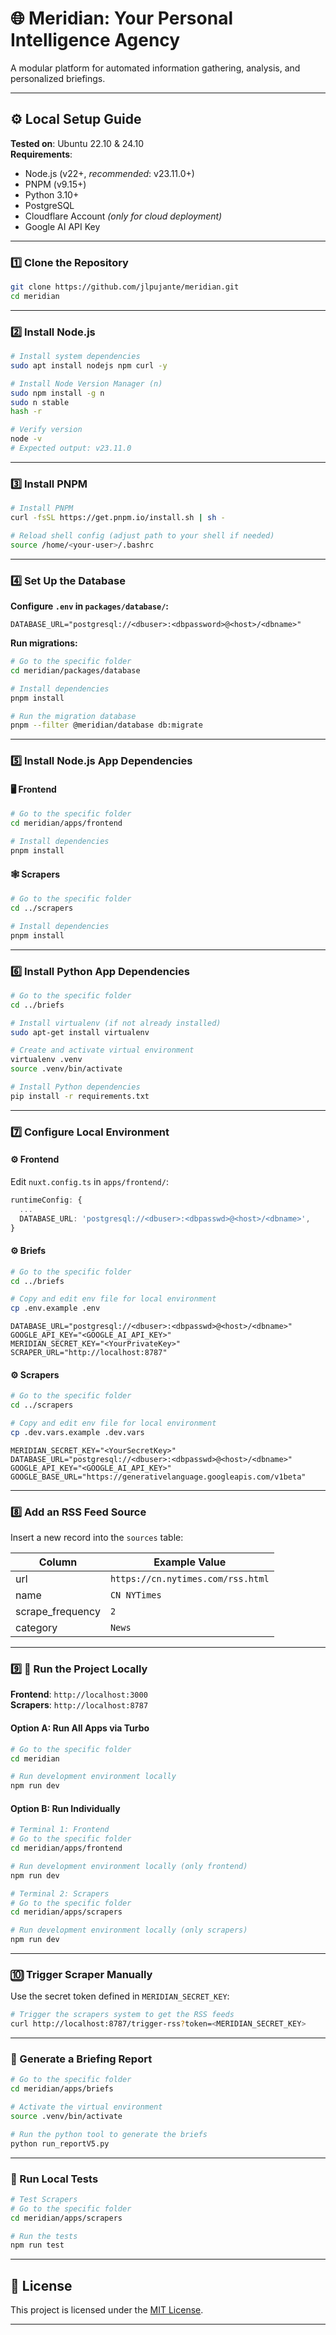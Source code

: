 # 🌐 Meridian: Your Personal Intelligence Agency

A modular platform for automated information gathering, analysis, and personalized briefings.

---

## ⚙️ Local Setup Guide

**Tested on**: Ubuntu 22.10 & 24.10  
**Requirements**:  
- Node.js (v22+, _recommended_: v23.11.0+)  
- PNPM (v9.15+)  
- Python 3.10+  
- PostgreSQL  
- Cloudflare Account _(only for cloud deployment)_  
- Google AI API Key  

---

### 1️⃣ Clone the Repository

```bash
git clone https://github.com/jlpujante/meridian.git
cd meridian
```

---

### 2️⃣ Install Node.js

```bash
# Install system dependencies
sudo apt install nodejs npm curl -y

# Install Node Version Manager (n)
sudo npm install -g n
sudo n stable
hash -r

# Verify version
node -v
# Expected output: v23.11.0
```

---

### 3️⃣ Install PNPM

```bash
# Install PNPM
curl -fsSL https://get.pnpm.io/install.sh | sh -

# Reload shell config (adjust path to your shell if needed)
source /home/<your-user>/.bashrc
```

---

### 4️⃣ Set Up the Database

**Configure `.env` in `packages/database/`:**

```env
DATABASE_URL="postgresql://<dbuser>:<dbpassword>@<host>/<dbname>"
```

**Run migrations:**

```bash
# Go to the specific folder
cd meridian/packages/database

# Install dependencies
pnpm install

# Run the migration database
pnpm --filter @meridian/database db:migrate
```

---

### 5️⃣ Install Node.js App Dependencies

#### 🖥️ Frontend

```bash
# Go to the specific folder
cd meridian/apps/frontend

# Install dependencies
pnpm install
```

#### 🕸️ Scrapers

```bash
# Go to the specific folder
cd ../scrapers

# Install dependencies
pnpm install
```

---

### 6️⃣ Install Python App Dependencies

```bash
# Go to the specific folder
cd ../briefs

# Install virtualenv (if not already installed)
sudo apt-get install virtualenv

# Create and activate virtual environment
virtualenv .venv
source .venv/bin/activate

# Install Python dependencies
pip install -r requirements.txt
```

---

### 7️⃣ Configure Local Environment

#### ⚙️ Frontend

Edit `nuxt.config.ts` in `apps/frontend/`:

```ts
runtimeConfig: {
  ...
  DATABASE_URL: 'postgresql://<dbuser>:<dbpasswd>@<host>/<dbname>',
}
```

#### ⚙️ Briefs

```bash
# Go to the specific folder
cd ../briefs

# Copy and edit env file for local environment
cp .env.example .env
```

```env
DATABASE_URL="postgresql://<dbuser>:<dbpasswd>@<host>/<dbname>"
GOOGLE_API_KEY="<GOOGLE_AI_API_KEY>"
MERIDIAN_SECRET_KEY="<YourPrivateKey>"
SCRAPER_URL="http://localhost:8787"
```

#### ⚙️ Scrapers

```bash
# Go to the specific folder
cd ../scrapers

# Copy and edit env file for local environment
cp .dev.vars.example .dev.vars
```

```env
MERIDIAN_SECRET_KEY="<YourSecretKey>"
DATABASE_URL="postgresql://<dbuser>:<dbpasswd>@<host>/<dbname>"
GOOGLE_API_KEY="<GOOGLE_AI_API_KEY>"
GOOGLE_BASE_URL="https://generativelanguage.googleapis.com/v1beta"
```

---

### 8️⃣ Add an RSS Feed Source

Insert a new record into the `sources` table:

| Column            | Example Value                        |
|------------------|--------------------------------------|
| url              | `https://cn.nytimes.com/rss.html`    |
| name             | `CN NYTimes`                         |
| scrape_frequency | `2`                                  |
| category         | `News`                               |

---

### 9️⃣ 🚀 Run the Project Locally

**Frontend**: `http://localhost:3000`  
**Scrapers**: `http://localhost:8787`

#### Option A: Run All Apps via Turbo

```bash
# Go to the specific folder
cd meridian

# Run development environment locally
npm run dev
```

#### Option B: Run Individually

```bash
# Terminal 1: Frontend
# Go to the specific folder
cd meridian/apps/frontend

# Run development environment locally (only frontend)
npm run dev

# Terminal 2: Scrapers
# Go to the specific folder
cd meridian/apps/scrapers

# Run development environment locally (only scrapers)
npm run dev
```

---

### 🔟 Trigger Scraper Manually

Use the secret token defined in `MERIDIAN_SECRET_KEY`:

```bash
# Trigger the scrapers system to get the RSS feeds
curl http://localhost:8787/trigger-rss?token=<MERIDIAN_SECRET_KEY>
```

---

### 🔁 Generate a Briefing Report

```bash
# Go to the specific folder
cd meridian/apps/briefs

# Activate the virtual environment
source .venv/bin/activate

# Run the python tool to generate the briefs
python run_reportV5.py
```

---

### 🧪 Run Local Tests

```bash
# Test Scrapers
# Go to the specific folder
cd meridian/apps/scrapers

# Run the tests
npm run test
```

---

## 📄 License

This project is licensed under the [MIT License](./LICENSE).

---
